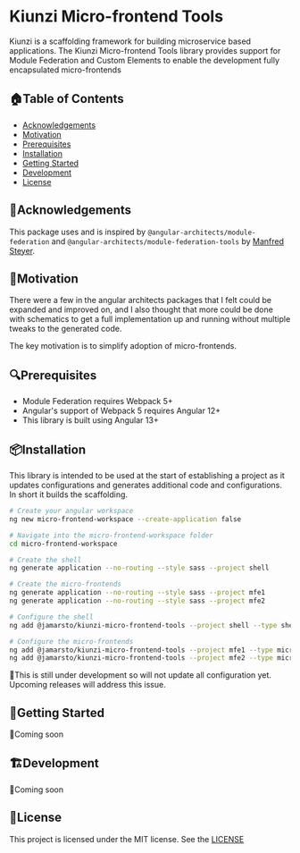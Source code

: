 # Kiunzi Micro-frontend Tools

Kiunzi is a scaffolding framework for building microservice based applications.  The Kiunzi Micro-frontend Tools library provides support for Module Federation and Custom Elements to enable the development fully encapsulated micro-frontends

## 🏠Table of Contents

- [Acknowledgements](#acknowledgements)
- [Motivation](#motivation)
- [Prerequisites](#prerequisites)
- [Installation](#installation)
- [Getting Started](#getting-started)
- [Development](#development)
- [License](#license)

## 🎁Acknowledgements

This package uses and is inspired by `@angular-architects/module-federation` and `@angular-architects/module-federation-tools` by [Manfred Steyer](https://twitter.com/ManfredStayer).

## 🤔Motivation

There were a few in the angular architects packages that I felt could be expanded and improved on, and I also thought that more could be done with schematics to get a full implementation up and running without multiple tweaks to the generated code.

The key motivation is to simplify adoption of micro-frontends.

## 🔍Prerequisites

- Module Federation requires Webpack 5+
- Angular's support of Webpack 5 requires Angular 12+
- This library is built using Angular 13+

## 📦Installation

This library is intended to be used at the start of establishing a project as it updates configurations and generates additional code and configurations.  In short it builds the scaffolding.

```sh
# Create your angular workspace
ng new micro-frontend-workspace --create-application false

# Navigate into the micro-frontend-workspace folder
cd micro-frontend-workspace

# Create the shell
ng generate application --no-routing --style sass --project shell

# Create the micro-frontends
ng generate application --no-routing --style sass --project mfe1
ng generate application --no-routing --style sass --project mfe2

# Configure the shell
ng add @jamarsto/kiunzi-micro-frontend-tools --project shell --type shell --port 8000

# Configure the micro-frontends
ng add @jamarsto/kiunzi-micro-frontend-tools --project mfe1 --type microfrontend --port 8001
ng add @jamarsto/kiunzi-micro-frontend-tools --project mfe2 --type microfrontend --port 8002
```

🚩This is still under development so will not update all configuration yet.  Upcoming releases will address this issue.

## 📀Getting Started

🚩Coming soon

## 🏗️Development

🚩Coming soon

## 📄License

This project is licensed under the MIT license.  See the [LICENSE](https://github.com/jamarsto/kiunzi-micro-frontend/blob/master/LICENSE)
